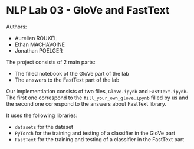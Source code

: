 # NLP Lab 03 - GloVe and FastText

Authors:
* Aurelien ROUXEL
* Ethan MACHAVOINE
* Jonathan POELGER

The project consists of 2 main parts:
  - The filled notebook of the GloVe part of the lab
  - The answers to the FastText part of the lab

Our implementiation consists of two files, `GloVe.ipynb` and `FastText.ipynb`. The first one correspond to the `fill_your_own_glove.ipynb` filled by us and the second one correspond to the answers about FastText library.

It uses the following libraries:
  - `datasets` for the dataset
  - `PyTorch` for the training and testing of a classifier in the GloVe part
  - `FastText` for the training and testing of a classifier in the FastText part
